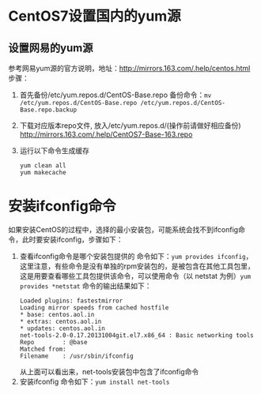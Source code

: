 # CentOS7设置国内的yum源
## 设置网易的yum源
参考网易yum源的官方说明，地址：http://mirrors.163.com/.help/centos.html
步骤：
1. 首先备份/etc/yum.repos.d/CentOS-Base.repo
    备份命令：`mv /etc/yum.repos.d/CentOS-Base.repo /etc/yum.repos.d/CentOS-Base.repo.backup`

2. 下载对应版本repo文件, 放入/etc/yum.repos.d/(操作前请做好相应备份)
    http://mirrors.163.com/.help/CentOS7-Base-163.repo

3. 运行以下命令生成缓存
    ```
    yum clean all
    yum makecache
    ```
# 安装ifconfig命令
如果安装CentOS的过程中，选择的最小安装包，可能系统会找不到ifconfig命令，此时要安装ifconfig，步骤如下：
1. 查看ifconfig命令是哪个安装包提供的
    命令如下：`yum provides ifconfig`，这里注意，有些命令是没有单独的rpm安装包的，是被包含在其他工具包里，这是用要查看哪些工具包提供该命令，可以使用命令（以 netstat 为例）`yum provides *netstat`
    命令的输出结果如下：
    ```
    Loaded plugins: fastestmirror
    Loading mirror speeds from cached hostfile
    * base: centos.aol.in
    * extras: centos.aol.in
    * updates: centos.aol.in
    net-tools-2.0-0.17.20131004git.el7.x86_64 : Basic networking tools
    Repo        : @base
    Matched from:
    Filename    : /usr/sbin/ifconfig
    ```
    从上面可以看出来，net-tools安装包中包含了ifconfig命令
2. 安装ifconfig
    命令如下：`yum install net-tools`

